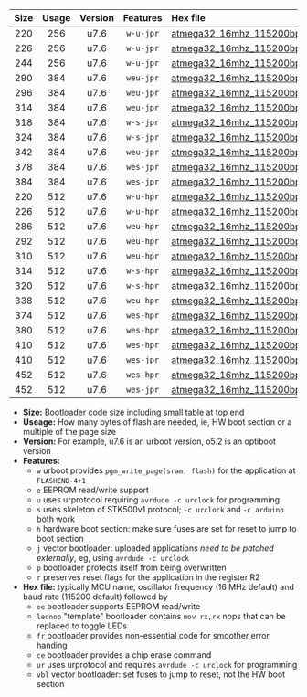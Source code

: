 |Size|Usage|Version|Features|Hex file|
|:-:|:-:|:-:|:-:|:--|
|220|256|u7.6|`w-u-jpr`|[atmega32_16mhz_115200bps_ur_vbl.hex](https://raw.githubusercontent.com/stefanrueger/urboot/main/atmega32_16mhz_115200bps_ur_vbl.hex)|
|226|256|u7.6|`w-u-jpr`|[atmega32_16mhz_115200bps_lednop_ur_vbl.hex](https://raw.githubusercontent.com/stefanrueger/urboot/main/atmega32_16mhz_115200bps_lednop_ur_vbl.hex)|
|244|256|u7.6|`w-u-jpr`|[atmega32_16mhz_115200bps_lednop_fr_ur_vbl.hex](https://raw.githubusercontent.com/stefanrueger/urboot/main/atmega32_16mhz_115200bps_lednop_fr_ur_vbl.hex)|
|290|384|u7.6|`weu-jpr`|[atmega32_16mhz_115200bps_ee_ur_vbl.hex](https://raw.githubusercontent.com/stefanrueger/urboot/main/atmega32_16mhz_115200bps_ee_ur_vbl.hex)|
|296|384|u7.6|`weu-jpr`|[atmega32_16mhz_115200bps_ee_lednop_ur_vbl.hex](https://raw.githubusercontent.com/stefanrueger/urboot/main/atmega32_16mhz_115200bps_ee_lednop_ur_vbl.hex)|
|314|384|u7.6|`weu-jpr`|[atmega32_16mhz_115200bps_ee_lednop_fr_ur_vbl.hex](https://raw.githubusercontent.com/stefanrueger/urboot/main/atmega32_16mhz_115200bps_ee_lednop_fr_ur_vbl.hex)|
|318|384|u7.6|`w-s-jpr`|[atmega32_16mhz_115200bps_vbl.hex](https://raw.githubusercontent.com/stefanrueger/urboot/main/atmega32_16mhz_115200bps_vbl.hex)|
|324|384|u7.6|`w-s-jpr`|[atmega32_16mhz_115200bps_lednop_vbl.hex](https://raw.githubusercontent.com/stefanrueger/urboot/main/atmega32_16mhz_115200bps_lednop_vbl.hex)|
|342|384|u7.6|`weu-jpr`|[atmega32_16mhz_115200bps_ee_lednop_fr_ce_ur_vbl.hex](https://raw.githubusercontent.com/stefanrueger/urboot/main/atmega32_16mhz_115200bps_ee_lednop_fr_ce_ur_vbl.hex)|
|378|384|u7.6|`wes-jpr`|[atmega32_16mhz_115200bps_ee_vbl.hex](https://raw.githubusercontent.com/stefanrueger/urboot/main/atmega32_16mhz_115200bps_ee_vbl.hex)|
|384|384|u7.6|`wes-jpr`|[atmega32_16mhz_115200bps_ee_lednop_vbl.hex](https://raw.githubusercontent.com/stefanrueger/urboot/main/atmega32_16mhz_115200bps_ee_lednop_vbl.hex)|
|220|512|u7.6|`w-u-hpr`|[atmega32_16mhz_115200bps_ur.hex](https://raw.githubusercontent.com/stefanrueger/urboot/main/atmega32_16mhz_115200bps_ur.hex)|
|226|512|u7.6|`w-u-hpr`|[atmega32_16mhz_115200bps_lednop_ur.hex](https://raw.githubusercontent.com/stefanrueger/urboot/main/atmega32_16mhz_115200bps_lednop_ur.hex)|
|286|512|u7.6|`weu-hpr`|[atmega32_16mhz_115200bps_ee_ur.hex](https://raw.githubusercontent.com/stefanrueger/urboot/main/atmega32_16mhz_115200bps_ee_ur.hex)|
|292|512|u7.6|`weu-hpr`|[atmega32_16mhz_115200bps_ee_lednop_ur.hex](https://raw.githubusercontent.com/stefanrueger/urboot/main/atmega32_16mhz_115200bps_ee_lednop_ur.hex)|
|310|512|u7.6|`weu-hpr`|[atmega32_16mhz_115200bps_ee_lednop_fr_ur.hex](https://raw.githubusercontent.com/stefanrueger/urboot/main/atmega32_16mhz_115200bps_ee_lednop_fr_ur.hex)|
|314|512|u7.6|`w-s-hpr`|[atmega32_16mhz_115200bps.hex](https://raw.githubusercontent.com/stefanrueger/urboot/main/atmega32_16mhz_115200bps.hex)|
|320|512|u7.6|`w-s-hpr`|[atmega32_16mhz_115200bps_lednop.hex](https://raw.githubusercontent.com/stefanrueger/urboot/main/atmega32_16mhz_115200bps_lednop.hex)|
|338|512|u7.6|`weu-hpr`|[atmega32_16mhz_115200bps_ee_lednop_fr_ce_ur.hex](https://raw.githubusercontent.com/stefanrueger/urboot/main/atmega32_16mhz_115200bps_ee_lednop_fr_ce_ur.hex)|
|374|512|u7.6|`wes-hpr`|[atmega32_16mhz_115200bps_ee.hex](https://raw.githubusercontent.com/stefanrueger/urboot/main/atmega32_16mhz_115200bps_ee.hex)|
|380|512|u7.6|`wes-hpr`|[atmega32_16mhz_115200bps_ee_lednop.hex](https://raw.githubusercontent.com/stefanrueger/urboot/main/atmega32_16mhz_115200bps_ee_lednop.hex)|
|410|512|u7.6|`wes-hpr`|[atmega32_16mhz_115200bps_ee_lednop_fr.hex](https://raw.githubusercontent.com/stefanrueger/urboot/main/atmega32_16mhz_115200bps_ee_lednop_fr.hex)|
|410|512|u7.6|`wes-jpr`|[atmega32_16mhz_115200bps_ee_lednop_fr_vbl.hex](https://raw.githubusercontent.com/stefanrueger/urboot/main/atmega32_16mhz_115200bps_ee_lednop_fr_vbl.hex)|
|452|512|u7.6|`wes-hpr`|[atmega32_16mhz_115200bps_ee_lednop_fr_ce.hex](https://raw.githubusercontent.com/stefanrueger/urboot/main/atmega32_16mhz_115200bps_ee_lednop_fr_ce.hex)|
|452|512|u7.6|`wes-jpr`|[atmega32_16mhz_115200bps_ee_lednop_fr_ce_vbl.hex](https://raw.githubusercontent.com/stefanrueger/urboot/main/atmega32_16mhz_115200bps_ee_lednop_fr_ce_vbl.hex)|

- **Size:** Bootloader code size including small table at top end
- **Useage:** How many bytes of flash are needed, ie, HW boot section or a multiple of the page size
- **Version:** For example, u7.6 is an urboot version, o5.2 is an optiboot version
- **Features:**
  + `w` urboot provides `pgm_write_page(sram, flash)` for the application at `FLASHEND-4+1`
  + `e` EEPROM read/write support
  + `u` uses urprotocol requiring `avrdude -c urclock` for programming
  + `s` uses skeleton of STK500v1 protocol; `-c urclock` and `-c arduino` both work
  + `h` hardware boot section: make sure fuses are set for reset to jump to boot section
  + `j` vector bootloader: uploaded applications *need to be patched externally*, eg, using `avrdude -c urclock`
  + `p` bootloader protects itself from being overwritten
  + `r` preserves reset flags for the application in the register R2
- **Hex file:** typically MCU name, oscillator frequency (16 MHz default) and baud rate (115200 default) followed by
  + `ee` bootloader supports EEPROM read/write
  + `lednop` "template" bootloader contains `mov rx,rx` nops that can be replaced to toggle LEDs
  + `fr` bootloader provides non-essential code for smoother error handing
  + `ce` bootloader provides a chip erase command
  + `ur` uses urprotocol and requires `avrdude -c urclock` for programming
  + `vbl` vector bootloader: set fuses to jump to reset, not the HW boot section
